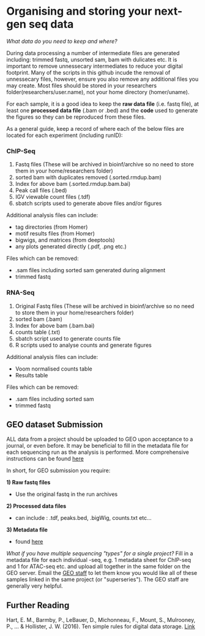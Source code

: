 
# Organising and storing your next-gen seq data

*What data do you need to keep and where?*

During data processing a number of intermediate files are generated including: trimmed fastq, unsorted sam, bam with dulicates etc. It is important to remove unnessecary intermediates to reduce your digital footprint. Many of the scripts in this github incude the removal of unnessecary files, however, ensure you also remove any additional files you may create. Most files should be stored in your researchers folder(researchers/user.name), not your home directory (homer/uname).

For each sample, it is a good idea to keep the **raw data file** (i.e. fastq file), at least one **processed data file** (.bam or .bed) and the **code** used to generate the figures so they can be reproduced from these files. 

As a general guide, keep a record of where each of the below files are located for each experiment (including runID):

### ChIP-Seq
1) Fastq files (These will be archived in bioinf/archive so no need to store them in your home/researchers folder) 
2) sorted bam with duplicates removed (.sorted.rmdup.bam) 
3) Index for above bam (.sorted.rmdup.bam.bai) 
4) Peak call files (.bed)
5) IGV viewable count files (.tdf)
6) sbatch scripts used to generate above files and/or figures

Additional analysis files can include:
- tag directories (from Homer)
- motif results files (from Homer)
- bigwigs, and matrices (from deeptools)
- any plots generated directly (.pdf, .png etc.)

Files which can be removed: 
- .sam files including sorted sam generated during alignment
- trimmed fastq 

### RNA-Seq 
1) Original Fastq files (These will be archived in bioinf/archive so no need to store them in your home/researchers folder) 
2) sorted bam (.bam) 
3) Index for above bam (.bam.bai) 
4) counts table (.txt)
5) sbatch script used to generate counts file
6) R scripts used to analyse counts and generate figures

Additional analysis files can include:
- Voom normalised counts table
- Results table 

Files which can be removed: 
- .sam files including sorted sam
- trimmed fastq

## GEO dataset Submission
ALL data from a project should be uploaded to GEO upon acceptance to a journal, or even before. It may be beneficial to fill in the metadata file for each sequencing run as the analysis is performed. 
More comprehensive instructions can be found [here](https://www.ncbi.nlm.nih.gov/geo/info/seq.html) 

In short, for GEO submission you require: 

**1) Raw fastq files**
- Use the original fastq in the run archives

**2) Processed data files**
- can include : .tdf, peaks.bed, .bigWig, counts.txt etc... 

**3) Metadata file**
- found [here](https://www.ncbi.nlm.nih.gov/geo/info/examples/seq_template_v2.1.xls) 


*What if you have multiple sequencing "types" for a single project?* 
Fill in a metadata file for each individual -seq, e.g. 1 metadata sheet for ChIP-seq and 1 for ATAC-seq etc. 
and upload all together in the same folder on the GEO server. Email the [GEO staff](geo@ncbi.nlm.nih.gov) to let them know you would like all of these samples linked in the same project (or "superseries"). The GEO staff are generally very helpful. 

## Further Reading 
Hart, E. M., Barmby, P., LeBauer, D., Michonneau, F., Mount, S., Mulrooney, P., ... & Hollister, J. W. (2016). Ten simple rules for digital data storage. [Link](https://www.ncbi.nlm.nih.gov/pmc/articles/PMC5072699/)
